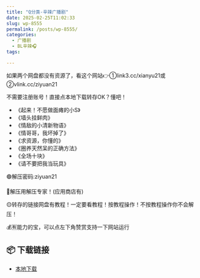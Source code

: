 ```yaml
---
title: "Q分类-辛辣广播剧"
date: 2025-02-25T11:02:33
slug: wp-8555
permalink: /posts/wp-8555/
categories:
  - 广播剧
  - BL辛辣🎧
tags:

---
```


如果两个网盘都没有资源了，看这个网站👉①link3.cc/xianyu21或②vlink.cc/ziyuan21

不需要注册账号！直接点本地下载转存OK？懂吧！

*   《起来！不愿做面瘫的小S》
*   《墙头挂鲜肉》
*   《情敌的小清新物语》
*   《情哥哥，我坏掉了》
*   《求资源，你懂的》
*   《圈养天然呆的正确方法》
*   《全场十块》
*   《请不要把我当玩具》

🟢解压密码:ziyuan21

🔵解压用解压专家！(应用商店有)

🟡转存的链接网盘有教程！一定要看教程！按教程操作！不按教程操作你不会解压！

💰🈶能力的宝，可以点左下角赞赏支持一下网站运行

## 📦 下载链接
- [本地下载](https://blziyuan21.com/pay-download/8555?key=24224dda26&down_id=0)

